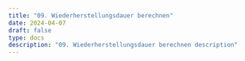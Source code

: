```yaml
---
title: "09. Wiederherstellungsdauer berechnen"
date: 2024-04-07
draft: false
type: docs
description: "09. Wiederherstellungsdauer berechnen description"
---
```


